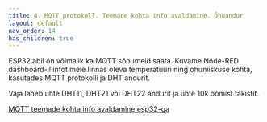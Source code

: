 ```yaml
---
title: 4. MQTT protokoll. Teemade kohta info avaldamine. Õhuandur
layout: default
nav_order: 14
has_children: true
---
```


ESP32 abil on võimalik ka MQTT sõnumeid saata. Kuvame Node-RED dashboard-il infot meie linnas oleva temperatuuri ning õhuniiskuse kohta, kasutades MQTT protokolli ja DHT andurit.

Vaja läheb ühte DHT11, DHT21 või DHT22 andurit ja ühte 10k oomist takistit.

[MQTT teemade kohta info avaldamine esp32-ga](./esp32-mqtt)
